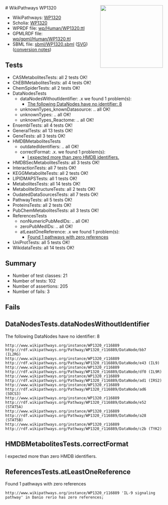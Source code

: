 <img style="float: right; width: 200px" src="../logo.png" />
# WikiPathways WP1320

* WikiPathways: [WP1320](https://identifiers.org/wikipathways:WP1320)
* Scholia: [WP1320](https://scholia.toolforge.org/wikipathways/WP1320)
* WPRDF file: [wp/Human/WP1320.ttl](../wp/Human/WP1320.ttl)
* GPMLRDF file: [wp/gpml/Human/WP1320.ttl](../wp/gpml/Human/WP1320.ttl)
* SBML file: [sbml/WP1320.sbml](../sbml/WP1320.sbml) ([SVG](../sbml/WP1320.svg)) ([conversion notes](../sbml/WP1320.txt))

## Tests
* CASMetabolitesTests: all 2 tests OK!
* ChEBIMetabolitesTests: all 4 tests OK!
* ChemSpiderTests: all 2 tests OK!
* DataNodesTests
    * dataNodesWithoutIdentifier: .x we found 1 problem(s):
        * [The following DataNodes have no identifier: 8](#d2d32fa7)
    * unknownTypes_knownDatasource: .. all OK!
    * unknownTypes: .. all OK!
    * unknownTypes_Reactome: .. all OK!
* EnsemblTests: all 4 tests OK!
* GeneralTests: all 13 tests OK!
* GeneTests: all 3 tests OK!
* HMDBMetabolitesTests
    * outdatedIdentifiers: .. all OK!
    * correctFormat: .x. we found 1 problem(s):
        * [I expected more than zero HMDB identifiers.](#ad154c1e)
* HMDBSecMetabolitesTests: all 3 tests OK!
* InteractionTests: all 7 tests OK!
* KEGGMetaboliteTests: all 2 tests OK!
* LIPIDMAPSTests: all 1 tests OK!
* MetabolitesTests: all 14 tests OK!
* MetaboliteStructureTests: all 2 tests OK!
* OudatedDataSourcesTests: all 7 tests OK!
* PathwayTests: all 5 tests OK!
* ProteinsTests: all 2 tests OK!
* PubChemMetabolitesTests: all 3 tests OK!
* ReferencesTests
    * nonNumericPubMedIDs: .. all OK!
    * zeroPubMedIDs: .. all OK!
    * atLeastOneReference: .x we found 1 problem(s):
        * [Found 1 pathways with zero references](#35eb778e)
* UniProtTests: all 5 tests OK!
* WikidataTests: all 14 tests OK!


## Summary

* Number of test classes: 21
* Number of tests: 102
* Number of assertions: 205
* Number of fails: 3

## Fails

<a name="d2d32fa7" />

## DataNodesTests.dataNodesWithoutIdentifier

The following DataNodes have no identifier: 8
```
http://www.wikipathways.org/instance/WP1320_r116889 http://rdf.wikipathways.org/Pathway/WP1320_r116889/DataNode/bb7 (IL2RG)
http://www.wikipathways.org/instance/WP1320_r116889 http://rdf.wikipathways.org/Pathway/WP1320_r116889/DataNode/e43 (IL9)
http://www.wikipathways.org/instance/WP1320_r116889 http://rdf.wikipathways.org/Pathway/WP1320_r116889/DataNode/df0 (IL9R)
http://www.wikipathways.org/instance/WP1320_r116889 http://rdf.wikipathways.org/Pathway/WP1320_r116889/DataNode/ad1 (IRS2)
http://www.wikipathways.org/instance/WP1320_r116889 http://rdf.wikipathways.org/Pathway/WP1320_r116889/DataNode/ad6 (SOCS3)
http://www.wikipathways.org/instance/WP1320_r116889 http://rdf.wikipathways.org/Pathway/WP1320_r116889/DataNode/e52 (STAT5A)
http://www.wikipathways.org/instance/WP1320_r116889 http://rdf.wikipathways.org/Pathway/WP1320_r116889/DataNode/a28 (STAT5B)
http://www.wikipathways.org/instance/WP1320_r116889 http://rdf.wikipathways.org/Pathway/WP1320_r116889/DataNode/c2b (TYK2)
```

<a name="ad154c1e" />

## HMDBMetabolitesTests.correctFormat

I expected more than zero HMDB identifiers.
<a name="35eb778e" />

## ReferencesTests.atLeastOneReference

Found 1 pathways with zero references
```
http://www.wikipathways.org/instance/WP1320_r116889 'IL-9 signaling pathway' in Danio rerio has zero references; 
```

